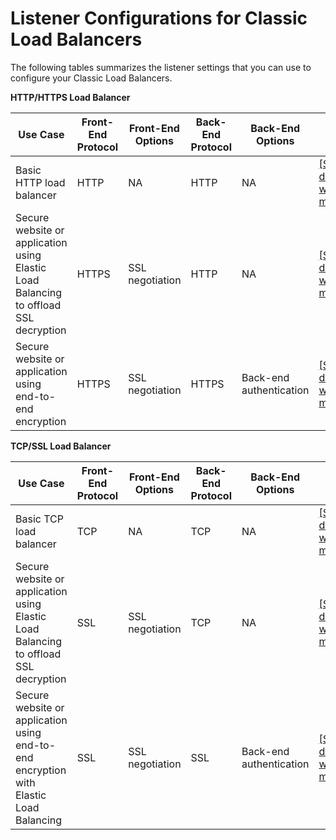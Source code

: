 # Listener Configurations for Classic Load Balancers<a name="using-elb-listenerconfig-quickref"></a>

The following tables summarizes the listener settings that you can use to configure your Classic Load Balancers\.


**HTTP/HTTPS Load Balancer**  

| Use Case | Front\-End Protocol | Front\-End Options | Back\-End Protocol | Back\-End Options | Notes | 
| --- | --- | --- | --- | --- | --- | 
| Basic HTTP load balancer | HTTP | NA | HTTP | NA |  [\[See the AWS documentation website for more details\]](http://docs.aws.amazon.com/elasticloadbalancing/latest/classic/using-elb-listenerconfig-quickref.html)  | 
| Secure website or application using Elastic Load Balancing to offload SSL decryption | HTTPS | SSL negotiation | HTTP | NA |  [\[See the AWS documentation website for more details\]](http://docs.aws.amazon.com/elasticloadbalancing/latest/classic/using-elb-listenerconfig-quickref.html)  | 
| Secure website or application using end\-to\-end encryption | HTTPS | SSL negotiation | HTTPS | Back\-end authentication |  [\[See the AWS documentation website for more details\]](http://docs.aws.amazon.com/elasticloadbalancing/latest/classic/using-elb-listenerconfig-quickref.html)  | 


**TCP/SSL Load Balancer**  

| Use Case | Front\-End Protocol | Front\-End Options | Back\-End Protocol | Back\-End Options | Notes | 
| --- | --- | --- | --- | --- | --- | 
| Basic TCP load balancer | TCP | NA | TCP | NA |  [\[See the AWS documentation website for more details\]](http://docs.aws.amazon.com/elasticloadbalancing/latest/classic/using-elb-listenerconfig-quickref.html)  | 
| Secure website or application using Elastic Load Balancing to offload SSL decryption | SSL | SSL negotiation | TCP | NA |  [\[See the AWS documentation website for more details\]](http://docs.aws.amazon.com/elasticloadbalancing/latest/classic/using-elb-listenerconfig-quickref.html)  | 
| Secure website or application using end\-to\-end encryption with Elastic Load Balancing | SSL | SSL negotiation | SSL | Back\-end authentication |  [\[See the AWS documentation website for more details\]](http://docs.aws.amazon.com/elasticloadbalancing/latest/classic/using-elb-listenerconfig-quickref.html)  | 